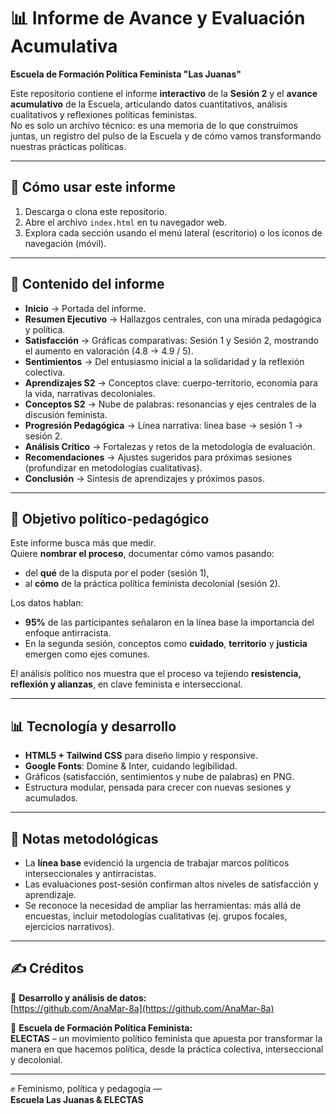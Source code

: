 # 📊 Informe de Avance y Evaluación Acumulativa  
**Escuela de Formación Política Feminista "Las Juanas"**

Este repositorio contiene el informe **interactivo** de la **Sesión 2** y el **avance acumulativo** de la Escuela, articulando datos cuantitativos, análisis cualitativos y reflexiones políticas feministas.  
No es solo un archivo técnico: es una memoria de lo que construimos juntas, un registro del pulso de la Escuela y de cómo vamos transformando nuestras prácticas políticas.

---

## 🚀 Cómo usar este informe
1. Descarga o clona este repositorio.  
2. Abre el archivo `index.html` en tu navegador web.  
3. Explora cada sección usando el menú lateral (escritorio) o los íconos de navegación (móvil).  

---

## 📑 Contenido del informe

- **Inicio** → Portada del informe.  
- **Resumen Ejecutivo** → Hallazgos centrales, con una mirada pedagógica y política.  
- **Satisfacción** → Gráficas comparativas: Sesión 1 y Sesión 2, mostrando el aumento en valoración (4.8 → 4.9 / 5).  
- **Sentimientos** → Del entusiasmo inicial a la solidaridad y la reflexión colectiva.  
- **Aprendizajes S2** → Conceptos clave: cuerpo-territorio, economía para la vida, narrativas decoloniales.  
- **Conceptos S2** → Nube de palabras: resonancias y ejes centrales de la discusión feminista.  
- **Progresión Pedagógica** → Línea narrativa: línea base → sesión 1 → sesión 2.  
- **Análisis Crítico** → Fortalezas y retos de la metodología de evaluación.  
- **Recomendaciones** → Ajustes sugeridos para próximas sesiones (profundizar en metodologías cualitativas).  
- **Conclusión** → Síntesis de aprendizajes y próximos pasos.  

---

## 🎯 Objetivo político-pedagógico
Este informe busca más que medir.  
Quiere **nombrar el proceso**, documentar cómo vamos pasando:  
- del **qué** de la disputa por el poder (sesión 1),  
- al **cómo** de la práctica política feminista decolonial (sesión 2).  

Los datos hablan:  
- **95%** de las participantes señalaron en la línea base la importancia del enfoque antirracista.  
- En la segunda sesión, conceptos como **cuidado**, **territorio** y **justicia** emergen como ejes comunes.  

El análisis político nos muestra que el proceso va tejiendo **resistencia, reflexión y alianzas**, en clave feminista e interseccional.  

---

## 📊 Tecnología y desarrollo
- **HTML5 + Tailwind CSS** para diseño limpio y responsive.  
- **Google Fonts**: Domine & Inter, cuidando legibilidad.  
- Gráficos (satisfacción, sentimientos y nube de palabras) en PNG.  
- Estructura modular, pensada para crecer con nuevas sesiones y acumulados.  

---

## 📌 Notas metodológicas
- La **línea base** evidenció la urgencia de trabajar marcos políticos interseccionales y antirracistas.  
- Las evaluaciones post-sesión confirman altos niveles de satisfacción y aprendizaje.  
- Se reconoce la necesidad de ampliar las herramientas: más allá de encuestas, incluir metodologías cualitativas (ej. grupos focales, ejercicios narrativos).  

---

## ✍️ Créditos

🔧 **Desarrollo y análisis de datos:**  
[https://github.com/AnaMar-8a](https://github.com/AnaMar-8a)  

🌱 **Escuela de Formación Política Feminista:**  
**ELECTAS** – un movimiento político feminista que apuesta por transformar la manera en que hacemos política, desde la práctica colectiva, interseccional y decolonial.  

---

✊ Feminismo, política y pedagogía —  
**Escuela Las Juanas & ELECTAS**  
